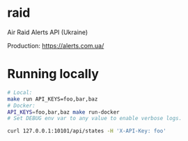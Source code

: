 # raid

Air Raid Alerts API (Ukraine)

Production: <https://alerts.com.ua/>

# Running locally

```sh
# Local:
make run API_KEYS=foo,bar,baz
# Docker:
API_KEYS=foo,bar,baz make run-docker
# Set DEBUG env var to any value to enable verbose logs.

curl 127.0.0.1:10101/api/states -H 'X-API-Key: foo'
```
